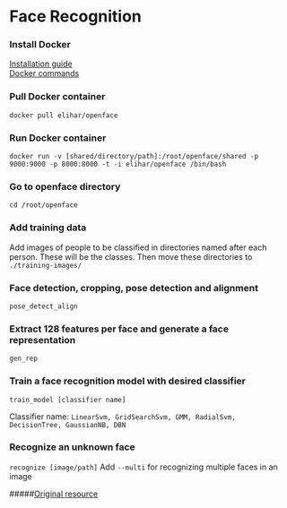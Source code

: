 # Face Recognition

### Install Docker
[Installation guide](https://docs.docker.com/engine/getstarted/step_one/)</br>
[Docker commands](https://docs.docker.com/engine/reference/commandline/)

### Pull Docker container
<code>docker pull elihar/openface</code>

### Run Docker container
<code>docker run -v [shared/directory/path]:/root/openface/shared -p 9000:9000 -p 8000:8000 -t -i elihar/openface /bin/bash</code>

### Go to openface directory
<code>cd /root/openface</code>

### Add training data
Add images of people to be classified in directories named after each person. These will be the classes. Then move these directories to <code>./training-images/</code>

### Face detection, cropping, pose detection and alignment
<code>pose_detect_align</code>

### Extract 128 features per face and generate a face representation
<code>gen_rep</code>

### Train a face recognition model with desired classifier
<code>train_model [classifier name]</code>

Classifier name: <code>LinearSvm, GridSearchSvm, GMM, RadialSvm, DecisionTree, GaussianNB, DBN</code>

### Recognize an unknown face
<code>recognize [image/path]</code>
Add <code>--multi</code> for recognizing multiple faces in an image

#####[Original resource](https://medium.com/@ageitgey/machine-learning-is-fun-part-4-modern-face-recognition-with-deep-learning-c3cffc121d78#.fh7imzgnm)
